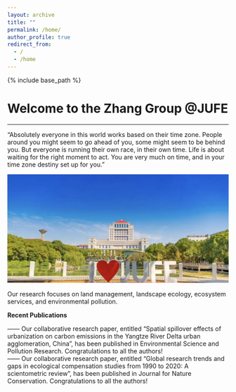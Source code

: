 ```yaml
---
layout: archive
title: ""
permalink: /home/
author_profile: true
redirect_from:
  - /
  - /home
---
```


{% include base_path %}
# Welcome to the Zhang Group @JUFE  
---
“Absolutely everyone in this world works based on their time zone. People around you might seem to go ahead of you, some might seem to be behind you. But everyone is running their own race, in their own time. Life is about waiting for the right moment to act. You are very much on time, and in your time zone destiny set up for you.”

<img src='/images/gallery/JUFE.jpg'> 

Our research focuses on land management, landscape ecology, ecosystem services, and environmental pollution.

**Recent Publications**  

—— Our collaborative research paper, entitled “Spatial spillover effects of urbanization on carbon emissions in the Yangtze River Delta urban agglomeration, China”, has been published in Environmental Science and Pollution Research. Congratulations to all the authors!  
—— Our collaborative research paper, entitled “Global research trends and gaps in ecological compensation studies from 1990 to 2020: A scientometric review”, has been published in Journal for Nature Conservation. Congratulations to all the authors!  

